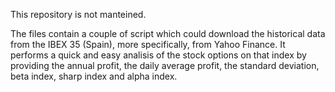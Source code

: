 This repository is not manteined.

The files contain a couple of script which could download the historical data from the IBEX 35 (Spain), more specifically, from Yahoo Finance. It performs a quick and easy analisis of the stock options on that index by providing the annual profit, the daily average profit, the standard deviation, beta index, sharp index and alpha index.
